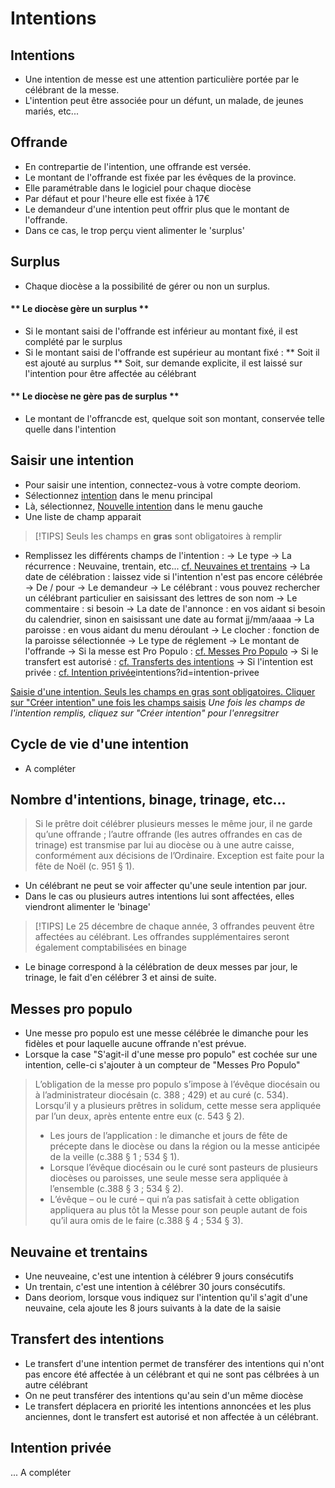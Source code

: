 # Intentions

## Intentions
* Une intention de messe est une attention particulière portée par le célébrant de la messe.
* L'intention peut être associée pour un défunt, un malade, de jeunes mariés, etc...

## Offrande
* En contrepartie de l'intention, une offrande est versée.
* Le montant de l'offrande est fixée par les évêques de la province. 
* Elle paramétrable dans le logiciel pour chaque diocèse
* Par défaut et pour l'heure elle est fixée à 17€
* Le demandeur d'une intention peut offrir plus que le montant de l'offrande.
* Dans ce cas, le trop perçu vient alimenter le 'surplus'

## Surplus
* Chaque diocèse a la possibilité de gérer ou non un surplus.

<!-- tabs:start -->

#### ** Le diocèse gère un surplus **
* Si le montant saisi de l'offrande est inférieur au montant fixé, il est complété par le surplus
* Si le montant saisi de l'offrande est supérieur au montant fixé :
** Soit il est ajouté au surplus
** Soit, sur demande explicite, il est laissé sur l'intention pour être affectée au célébrant

#### ** Le diocèse ne gère pas de surplus  **
* Le montant de l'offrancde est, quelque soit son montant, conservée telle quelle dans l'intention

<!-- tabs:end -->

## Saisir une intention
* Pour saisir une intention, connectez-vous à votre compte deoriom.
* Sélectionnez [intention](https://www.deoriom.fr/intention/index.php) dans le menu principal
* Là, sélectionnez, [Nouvelle intention](https://www.deoriom.fr/intention/card.php?action=create) dans le menu gauche
* Une liste de champ apparait
> [!TIPS]
> Seuls les champs en **gras** sont obligatoires à remplir
* Remplissez les différents champs de l'intention :
→ Le type
→ La récurrence : Neuvaine, trentain, etc... [cf. Neuvaines et trentains](intentions?id=neuvaine-et-trentains)
→ La date de célébration : laissez vide si l'intention n'est pas encore célébrée
→ De / pour
→ Le demandeur
→ Le célébrant : vous pouvez rechercher un célébrant particulier en saisissant des lettres de son nom
→ Le commentaire : si besoin
→ La date de l'annonce : en vos aidant si besoin du calendrier, sinon en saisissant une date au format jj/mm/aaaa
→ La paroisse : en vous aidant du menu déroulant
→ Le clocher : fonction de la paroisse sélectionnée
→ Le type de réglement
→ Le montant de l'offrande
→ Si la messe est Pro Populo : [cf. Messes Pro Populo](intentions?id=messes-pro-populo)
→ Si le transfert est autorisé : [cf. Transferts des intentions](intentions?id=transfert-des-intentions)
→ Si l'intention est privée : [cf. Intention privée]()intentions?id=intention-privee

[Saisie d'une intention. Seuls les champs en gras sont obligatoires. Cliquer sur "Créer intention" une fois les champs saisis](_media/saisie_intention.jpg)
*Une fois les champs de l'intention remplis, cliquez sur "Créer intention" pour l'enregsitrer*

## Cycle de vie d'une intention
* A compléter

## Nombre d'intentions, binage, trinage, etc...
> Si le prêtre doit célébrer plusieurs messes le même jour, il ne garde qu’une offrande ; l’autre offrande (les
> autres offrandes en cas de trinage) est transmise par lui au diocèse ou à une autre caisse, conformément
> aux décisions de l’Ordinaire. Exception est faite pour la fête de Noël (c. 951 § 1).
* Un célébrant ne peut se voir affecter qu'une seule intention par jour.
* Dans le cas ou plusieurs autres intentions lui sont affectées, elles viendront alimenter le 'binage'
> [!TIPS]
> Le 25 décembre de chaque année, 3 offrandes peuvent être affectées au célébrant. Les offrandes supplémentaires seront également comptabilisées en binage
* Le binage correspond à la célébration de deux messes par jour, le trinage, le fait d'en célébrer 3 et ainsi de suite.

## Messes pro populo
* Une messe pro populo est une messe célébrée le dimanche pour les fidèles et pour laquelle aucune offrande n'est prévue.
* Lorsque la case "S'agit-il d'une messe pro populo" est cochée sur une intention, celle-ci s'ajouter à un compteur de "Messes Pro Populo"
> L’obligation de la messe pro populo s’impose à l’évêque diocésain ou à l’administrateur diocésain (c. 388 ; 429) et au curé (c. 534). Lorsqu’il y a plusieurs prêtres in solidum, cette messe sera appliquée par l’un deux,
après entente entre eux (c. 543 § 2).
> - Les jours de l’application : le dimanche et jours de fête de précepte dans le diocèse ou dans la région ou la messe anticipée de la veille (c.388 § 1 ; 534 § 1).
> - Lorsque l’évêque diocésain ou le curé sont pasteurs de plusieurs diocèses ou paroisses, une seule
messe sera appliquée à l’ensemble (c.388 § 3 ; 534 § 2). 
> - L’évêque – ou le curé – qui n’a pas satisfait à cette obligation appliquera au plus tôt la Messe pour son peuple autant de fois qu’il aura omis de le faire (c.388 § 4 ; 534 § 3).

## Neuvaine et trentains
* Une neuveaine, c'est une intention à célébrer 9 jours consécutifs
* Un trentain, c'est une intention à célébrer 30 jours consécutifs.
* Dans deoriom, lorsque vous indiquez sur l'intention qu'il s'agit d'une neuvaine, cela ajoute les 8 jours suivants à la date de la saisie

## Transfert des intentions
* Le transfert d'une intention permet de transférer des intentions qui n'ont pas encore été affectée à un célébrant et qui ne sont pas célbrées à un autre célébrant
* On ne peut transférer des intentions qu'au sein d'un même diocèse
* Le transfert déplacera en priorité les intentions annoncées et les plus anciennes, dont le transfert est autorisé et non affectée à un célébrant.

## Intention privée
... A compléter
